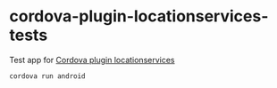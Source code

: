 # cordova-plugin-locationservices-tests
Test app for [Cordova plugin locationservices](https://github.com/louisbl/cordova-plugin-locationservices)

```
cordova run android
```
